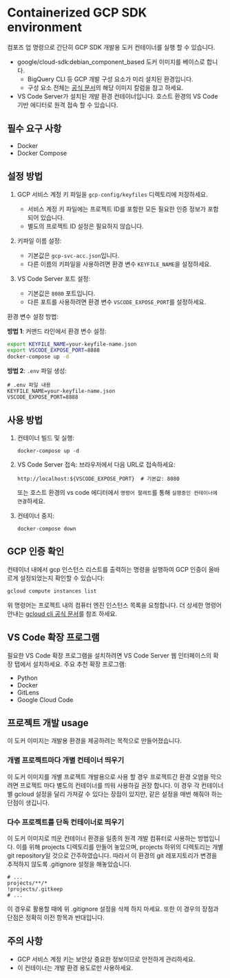 # Containerized GCP SDK environment

컴포즈 업 명령으로 간단히 GCP SDK 개발용 도커 컨테이너를 실행 할 수 있습니다.
- google/cloud-sdk:debian_component_based 도커 이미지를 베이스로 합니다.
   - BigQuery CLI 등 GCP 개발 구성 요소가 미리 설치된 환경입니다.
   - 구성 요소 전체는 [공식 문서](https://cloud.google.com/sdk/docs/downloads-docker?hl=ko#components_installed_in_each_tag)의 해당 이미지 칼럼을 참고 하세요.
- VS Code Server가 설치된 개발 환경 컨테이너입니다. 호스트 환경의 VS Code 기반 에디터로 원격 접속 할 수 있습니다.

## 필수 요구 사항

- Docker
- Docker Compose

## 설정 방법

1. GCP 서비스 계정 키 파일을 `gcp-config/keyfiles` 디렉토리에 저장하세요.
   - 서비스 계정 키 파일에는 프로젝트 ID를 포함한 모든 필요한 인증 정보가 포함되어 있습니다.
   - 별도의 프로젝트 ID 설정은 필요하지 않습니다.

2. 키파일 이름 설정:
   - 기본값은 `gcp-svc-acc.json`입니다.
   - 다른 이름의 키파일을 사용하려면 환경 변수 `KEYFILE_NAME`을 설정하세요.

3. VS Code Server 포트 설정:
   - 기본값은 `8080` 포트입니다.
   - 다른 포트를 사용하려면 환경 변수 `VSCODE_EXPOSE_PORT`를 설정하세요.

환경 변수 설정 방법:

**방법 1**: 커맨드 라인에서 환경 변수 설정:
```bash
export KEYFILE_NAME=your-keyfile-name.json
export VSCODE_EXPOSE_PORT=8888
docker-compose up -d
```

**방법 2**: `.env` 파일 생성:
```
# .env 파일 내용
KEYFILE_NAME=your-keyfile-name.json
VSCODE_EXPOSE_PORT=8888
```

## 사용 방법

1. 컨테이너 빌드 및 실행:
   ```
   docker-compose up -d
   ```

2. VS Code Server 접속:
   브라우저에서 다음 URL로 접속하세요:
   ```
   http://localhost:${VSCODE_EXPOSE_PORT}  # 기본값: 8080
   ```
   또는 호스트 환경의 vs code 에디터에서 `명령어 팔레트`를 통해 `실행중인 컨테이너에 연결`하세요.

3. 컨테이너 중지:
   ```
   docker-compose down
   ```

## GCP 인증 확인

컨테이너 내에서 gcp 인스턴스 리스트를 출력하는 명령을 실행하여 GCP 인증이 올바르게 설정되었는지 확인할 수 있습니다:

```bash
gcloud compute instances list
```
위 명령어는 프로젝트 내의 컴퓨터 엔진 인스턴스 목록을 요청합니다.
더 상세한 명령어 안내는 [gcloud cli 공식 문서](https://cloud.google.com/sdk/gcloud/reference)를 참조 하세요.

## VS Code 확장 프로그램

필요한 VS Code 확장 프로그램을 설치하려면 VS Code Server 웹 인터페이스의 확장 탭에서 설치하세요. 주요 추천 확장 프로그램:

- Python
- Docker
- GitLens
- Google Cloud Code

## 프로젝트 개발 usage
이 도커 이미지는 개발용 환경을 제공하려는 목적으로 만들어졌습니다.

### 개별 프로젝트마다 개별 컨테이너 띄우기
이 도커 이미지를 개별 프로젝트 개발용으로 사용 할 경우 프로젝트간 환경 오염을 막으려면 프로젝트 마다 별도의 컨테이너를 띄워 사용하길 권장 합니다.
이 경우 각 컨테이너별 gcloud 설정을 달리 가져갈 수 있다는 장점이 있지만, 같은 설정을 매번 해줘야 하는 단점이 생깁니다.

### 다수 프로젝트를 단독 컨테이너로 띄우기
이 도커 이미지로 띄운 컨테이너 환경을 일종의 원격 개발 컴퓨터로 사용하는 방법입니다.
이를 위해 projects 디렉토리를 만들어 놓았으며, projects 하위의 디렉토리는 개별 git repository일 것으로 간주하였습니다.
따라서 이 환경의 git 레포지토리가 변경을 추적하지 않도록 .gitignore 설정을 해놓았습니다.
```.gitignore
# ...
projects/**/*
!projects/.gitkeep
# ...
```
이 경우로 활용할 때에 위 .gitignore 설정을 삭제 하지 마세요.
또한 이 경우의 장점과 단점은 정확히 이전 항목과 반대입니다.

## 주의 사항

- GCP 서비스 계정 키는 보안상 중요한 정보이므로 안전하게 관리하세요.
- 이 컨테이너는 개발 환경 용도로만 사용하세요. 